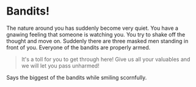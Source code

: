 # Bandits&excl;

The nature around you has suddenly become very quiet. You have a gnawing feeling that someone is watching you. You try to shake off the thought and move on.
Suddenly there are three masked men standing in front of you. Everyone of the bandits are properly armed.

> It's a toll for you to get through here! Give us all your valuables and we will let you pass unharmed!

Says the biggest of the bandits while smiling scornfully.

<!-- _Give the bandits all your coins_
_Attack Bandits!_ -->
